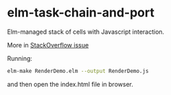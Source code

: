 # elm-task-chain-and-port
Elm-managed stack of cells with Javascript interaction.

More in [StackOverflow issue](http://stackoverflow.com/questions/38952724/how-to-coordinate-rendering-with-port-interactions-elm-0-17)

Running:

```bash
elm-make RenderDemo.elm --output RenderDemo.js
```
and then open the index.html file in browser.





